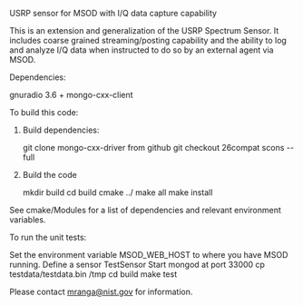 USRP sensor for MSOD with I/Q data capture capability

This is an extension and generalization of the USRP Spectrum Sensor.
It includes coarse grained streaming/posting capability and the ability to
log and analyze I/Q data when instructed to do so by an external agent
via MSOD.

Dependencies:
 
   gnuradio 3.6 +
   mongo-cxx-client 
 

To build this code:

1. Build dependencies:
   
   git clone mongo-cxx-driver  from github
   git checkout 26compat
   scons --full

2. Build the code

    mkdir build
    cd build 
    cmake ../ 
    make all 
    make install

See cmake/Modules for a list of dependencies and relevant environment variables.

To run the unit tests:

   Set the environment variable MSOD_WEB_HOST to where you have MSOD running.
   Define a sensor TestSensor
   Start mongod at port 33000
   cp testdata/testdata.bin /tmp
   cd build
   make test



Please contact mranga@nist.gov for information.


   
  


